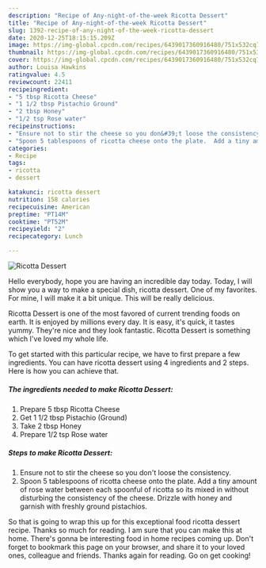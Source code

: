 ```yaml
---
description: "Recipe of Any-night-of-the-week Ricotta Dessert"
title: "Recipe of Any-night-of-the-week Ricotta Dessert"
slug: 1392-recipe-of-any-night-of-the-week-ricotta-dessert
date: 2020-12-25T18:15:15.209Z
image: https://img-global.cpcdn.com/recipes/6439017360916480/751x532cq70/ricotta-dessert-recipe-main-photo.jpg
thumbnail: https://img-global.cpcdn.com/recipes/6439017360916480/751x532cq70/ricotta-dessert-recipe-main-photo.jpg
cover: https://img-global.cpcdn.com/recipes/6439017360916480/751x532cq70/ricotta-dessert-recipe-main-photo.jpg
author: Louisa Hawkins
ratingvalue: 4.5
reviewcount: 22411
recipeingredient:
- "5 tbsp Ricotta Cheese"
- "1 1/2 tbsp Pistachio Ground"
- "2 tbsp Honey"
- "1/2 tsp Rose water"
recipeinstructions:
- "Ensure not to stir the cheese so you don&#39;t loose the consistency."
- "Spoon 5 tablespoons of ricotta cheese onto the plate.  Add a tiny amount of rose water between each spoonful of ricotta so its mixed in without disturbing the consistency of the cheese. Drizzle with honey and garnish with freshly ground pistachios."
categories:
- Recipe
tags:
- ricotta
- dessert

katakunci: ricotta dessert 
nutrition: 158 calories
recipecuisine: American
preptime: "PT14M"
cooktime: "PT52M"
recipeyield: "2"
recipecategory: Lunch

---
```



![Ricotta Dessert](https://img-global.cpcdn.com/recipes/6439017360916480/751x532cq70/ricotta-dessert-recipe-main-photo.jpg)

Hello everybody, hope you are having an incredible day today. Today, I will show you a way to make a special dish, ricotta dessert. One of my favorites. For mine, I will make it a bit unique. This will be really delicious.



Ricotta Dessert is one of the most favored of current trending foods on earth. It is enjoyed by millions every day. It is easy, it's quick, it tastes yummy. They're nice and they look fantastic. Ricotta Dessert is something which I've loved my whole life.


To get started with this particular recipe, we have to first prepare a few ingredients. You can have ricotta dessert using 4 ingredients and 2 steps. Here is how you can achieve that.

<!--inarticleads1-->

##### The ingredients needed to make Ricotta Dessert:

1. Prepare 5 tbsp Ricotta Cheese
1. Get 1 1/2 tbsp Pistachio (Ground)
1. Take 2 tbsp Honey
1. Prepare 1/2 tsp Rose water




<!--inarticleads2-->

##### Steps to make Ricotta Dessert:

1. Ensure not to stir the cheese so you don&#39;t loose the consistency.
1. Spoon 5 tablespoons of ricotta cheese onto the plate.  Add a tiny amount of rose water between each spoonful of ricotta so its mixed in without disturbing the consistency of the cheese. Drizzle with honey and garnish with freshly ground pistachios.




So that is going to wrap this up for this exceptional food ricotta dessert recipe. Thanks so much for reading. I am sure that you can make this at home. There's gonna be interesting food in home recipes coming up. Don't forget to bookmark this page on your browser, and share it to your loved ones, colleague and friends. Thanks again for reading. Go on get cooking!

